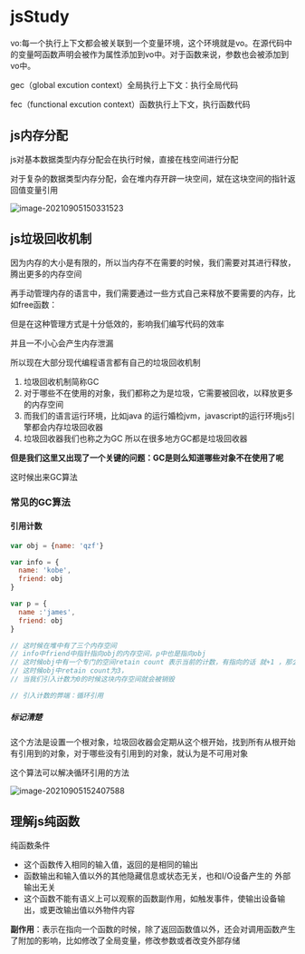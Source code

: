 # jsStudy

vo:每一个执行上下文都会被关联到一个变量环境，这个环境就是vo。在源代码中的变量呵函数声明会被作为属性添加到vo中。对于函数来说，参数也会被添加到vo中。



gec（global excution context）全局执行上下文：执行全局代码

fec（functional excution context）函数执行上下文，执行函数代码





## js内存分配

js对基本数据类型内存分配会在执行时候，直接在栈空间进行分配

对于复杂的数据类型内存分配，会在堆内存开辟一块空间，斌在这块空间的指针返回值变量引用

![image-20210905150331523](C:\Users\86730\AppData\Roaming\Typora\typora-user-images\image-20210905150331523.png)

## js垃圾回收机制

因为内存的大小是有限的，所以当内存不在需要的时候，我们需要对其进行释放，腾出更多的内存空间

再手动管理内存的语言中，我们需要通过一些方式自己来释放不要需要的内存，比如free函数：

但是在这种管理方式是十分低效的，影响我们编写代码的效率

并且一不小心会产生内存泄漏

所以现在大部分现代编程语言都有自己的垃圾回收机制

1. 垃圾回收机制简称GC
2. 对于哪些不在使用的对象，我们都称之为是垃圾，它需要被回收，以释放更多的内存空间
3. 而我们的语言运行环境，比如java 的运行婚检jvm，javascript的运行环境js引擎都会内存垃圾回收器
4. 垃圾回收器我们也称之为GC 所以在很多地方GC都是垃圾回收器

**但是我们这里又出现了一个关键的问题：GC是则么知道哪些对象不在使用了呢**

这时候出来GC算法

### 常见的GC算法

#### 引用计数

```js
var obj = {name: 'qzf'}

var info = {
  name: 'kobe',
  friend: obj
}

var p = {
  name :'james',
  friend: obj
}

// 这时候在堆中有了三个内存空间
// info中friend中指针指向obj的内存空间，p中也是指向obj
// 这时候obj中有一个专门的空间retain count 表示当前的计数，有指向的话 就+1 ，那么现在info 和 p 还有栈空间都指向obj
// 这时候obj中retain count为3，
// 当我们引入计数为0的时候这块内存空间就会被销毁

// 引入计数的弊端：循环引用
```

##### 标记清楚

这个方法是设置一个根对象，垃圾回收器会定期从这个根开始，找到所有从根开始有引用到的对象，对于哪些没有引用到的对象，就认为是不可用对象

这个算法可以解决循环引用的方法

![image-20210905152407588](C:\Users\86730\AppData\Roaming\Typora\typora-user-images\image-20210905152407588.png)

## 理解js纯函数

纯函数条件

- 这个函数传入相同的输入值，返回的是相同的输出
- 函数输出和输入值以外的其他隐藏信息或状态无关，也和I/O设备产生的 外部输出无关
- 这个函数不能有语义上可以观察的函数副作用，如触发事件，使输出设备输出，或更改输出值以外物件内容

**副作用**：表示在指向一个函数的时候，除了返回函数值以外，还会对调用函数产生了附加的影响，比如修改了全局变量，修改参数或者改变外部存储